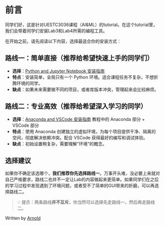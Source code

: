 # 前言

同学们好，这是针对UESTC3036课程（AI&ML）的tutorial。在这个tutorial里，我们会带着同学们安装Lab3和Lab4所需的编程工具。

在开始之前，请先阅读以下内容，选择最适合你的安装方式：

## 路线一：简单直接（推荐给希望快速上手的同学们）

- **选择**：[Python and Jupyter Notebook 安装指南](./Python%20and%20Jupyter%20Notebook%20安装指南.md)
- **特点**：安装简单，全局只有一个 Python 环境。适合课程任务不复杂，不想折腾环境的同学。
- **缺点**：如果未来需要做不同的项目，或者库版本冲突，管理起来会比较麻烦。

## 路线二：专业高效（推荐给希望深入学习的同学）

- **选择**：[Anaconda and VSCode 安装指南](./Optional.md) 教程中的 Anaconda 部分 + VSCode 部分
- **特点**：使用 Anaconda 创建独立的虚拟环境，为每个项目提供干净、隔离的空间，彻底解决依赖冲突。配合 VSCode 获得最好的编写和调试体验。
- **缺点**：初始设置稍复杂，需要理解"环境"的概念。

## 选择建议

如果你不确定该选哪个，**我们推荐你先选择路线一**。万事开头难，没必要上来就对自己严格要求，路线二也并不一定让Lab的内容做起来更简单。如果同学们在之后的学习过程中发现遇到了环境问题，或者受不了简单的GUI带来的折磨，可以再选择路线二。

> 💡 提示：两条路线**并不互斥**，你当然可以选择先走路线一，然后再走路线二。

Written by [Arnold](https://zhangjiayuan.me)
